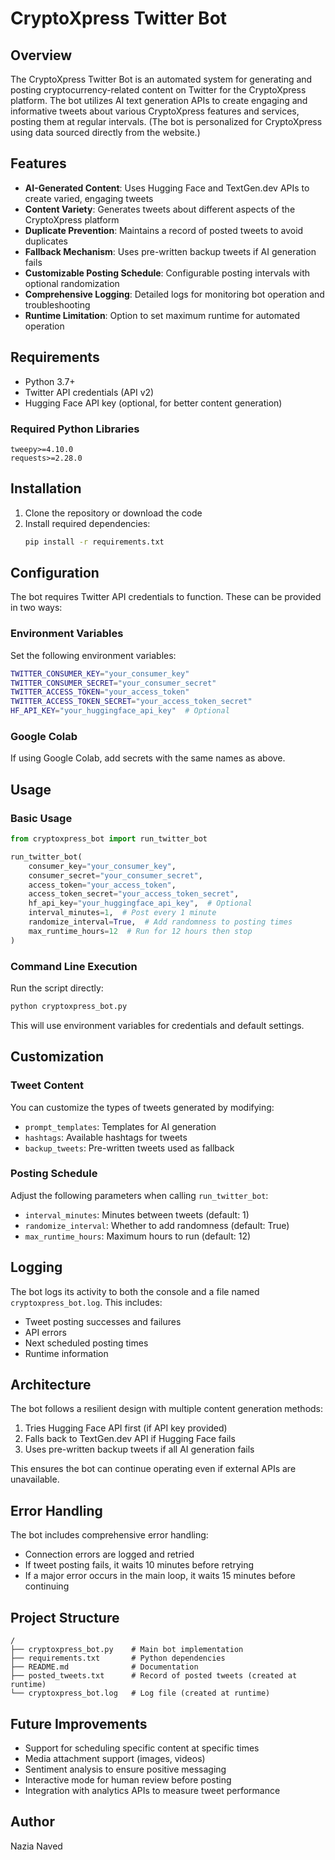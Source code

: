 # CryptoXpress Twitter Bot

## Overview

The CryptoXpress Twitter Bot is an automated system for generating and posting cryptocurrency-related content on Twitter for the CryptoXpress platform. The bot utilizes AI text generation APIs to create engaging and informative tweets about various CryptoXpress features and services, posting them at regular intervals.
(The bot is personalized for CryptoXpress using data sourced directly from the website.)

## Features

- **AI-Generated Content**: Uses Hugging Face and TextGen.dev APIs to create varied, engaging tweets
- **Content Variety**: Generates tweets about different aspects of the CryptoXpress platform
- **Duplicate Prevention**: Maintains a record of posted tweets to avoid duplicates
- **Fallback Mechanism**: Uses pre-written backup tweets if AI generation fails
- **Customizable Posting Schedule**: Configurable posting intervals with optional randomization
- **Comprehensive Logging**: Detailed logs for monitoring bot operation and troubleshooting
- **Runtime Limitation**: Option to set maximum runtime for automated operation

## Requirements

- Python 3.7+
- Twitter API credentials (API v2)
- Hugging Face API key (optional, for better content generation)

### Required Python Libraries
```
tweepy>=4.10.0
requests>=2.28.0
```

## Installation

1. Clone the repository or download the code
2. Install required dependencies:
   ```bash
   pip install -r requirements.txt
   ```

## Configuration

The bot requires Twitter API credentials to function. These can be provided in two ways:

### Environment Variables
Set the following environment variables:
```bash
TWITTER_CONSUMER_KEY="your_consumer_key"
TWITTER_CONSUMER_SECRET="your_consumer_secret"
TWITTER_ACCESS_TOKEN="your_access_token"
TWITTER_ACCESS_TOKEN_SECRET="your_access_token_secret"
HF_API_KEY="your_huggingface_api_key"  # Optional
```

### Google Colab
If using Google Colab, add secrets with the same names as above.

## Usage

### Basic Usage

```python
from cryptoxpress_bot import run_twitter_bot

run_twitter_bot(
    consumer_key="your_consumer_key",
    consumer_secret="your_consumer_secret",
    access_token="your_access_token",
    access_token_secret="your_access_token_secret",
    hf_api_key="your_huggingface_api_key",  # Optional
    interval_minutes=1,  # Post every 1 minute
    randomize_interval=True,  # Add randomness to posting times
    max_runtime_hours=12  # Run for 12 hours then stop
)
```

### Command Line Execution

Run the script directly:

```bash
python cryptoxpress_bot.py
```

This will use environment variables for credentials and default settings.

## Customization

### Tweet Content

You can customize the types of tweets generated by modifying:
- `prompt_templates`: Templates for AI generation
- `hashtags`: Available hashtags for tweets
- `backup_tweets`: Pre-written tweets used as fallback

### Posting Schedule

Adjust the following parameters when calling `run_twitter_bot`:
- `interval_minutes`: Minutes between tweets (default: 1)
- `randomize_interval`: Whether to add randomness (default: True)
- `max_runtime_hours`: Maximum hours to run (default: 12)

## Logging

The bot logs its activity to both the console and a file named `cryptoxpress_bot.log`. This includes:
- Tweet posting successes and failures
- API errors
- Next scheduled posting times
- Runtime information

## Architecture

The bot follows a resilient design with multiple content generation methods:

1. Tries Hugging Face API first (if API key provided)
2. Falls back to TextGen.dev API if Hugging Face fails
3. Uses pre-written backup tweets if all AI generation fails

This ensures the bot can continue operating even if external APIs are unavailable.

## Error Handling

The bot includes comprehensive error handling:
- Connection errors are logged and retried
- If tweet posting fails, it waits 10 minutes before retrying
- If a major error occurs in the main loop, it waits 15 minutes before continuing

## Project Structure

```
/
├── cryptoxpress_bot.py    # Main bot implementation
├── requirements.txt       # Python dependencies
├── README.md              # Documentation
├── posted_tweets.txt      # Record of posted tweets (created at runtime)
└── cryptoxpress_bot.log   # Log file (created at runtime)
```

## Future Improvements

- Support for scheduling specific content at specific times
- Media attachment support (images, videos)
- Sentiment analysis to ensure positive messaging
- Interactive mode for human review before posting
- Integration with analytics APIs to measure tweet performance

## Author

Nazia Naved
